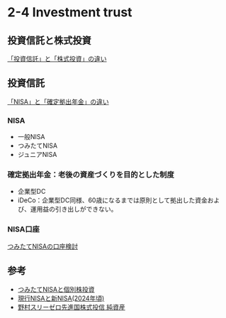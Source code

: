# 2-4 Investment trust
## 投資信託と株式投資
[「投資信託」と「株式投資」の違い](https://www.smbc.co.jp/kojin/special/moneyguide/asset-management/column/009/)

## 投資信託
[「NISA」と「確定拠出年金」の違い](https://zuuonline.com/archives/229403)

### NISA
* 一般NISA
* つみたてNISA
* ジュニアNISA

### 確定拠出年金：老後の資産づくりを目的とした制度
* 企業型DC
* iDeCo：企業型DC同様、60歳になるまでは原則として拠出した資金および、運用益の引き出しができない。

### NISA口座
[つみたてNISAの口座検討](https://gentosha-go.com/articles/-/37943)

## 参考
* [つみたてNISAと個別株投資](https://reserving-fund.net/2019/11/13/stock_investment/)
* [現行NISAと新NISA(2024年頃)](https://www.daiwa.jp/sodatte/lesson/s0274/)
* [野村スリーゼロ先進国株式投信 純資産](https://www.nomura-am.co.jp/fund/funddetail.php?fundcd=140773)
